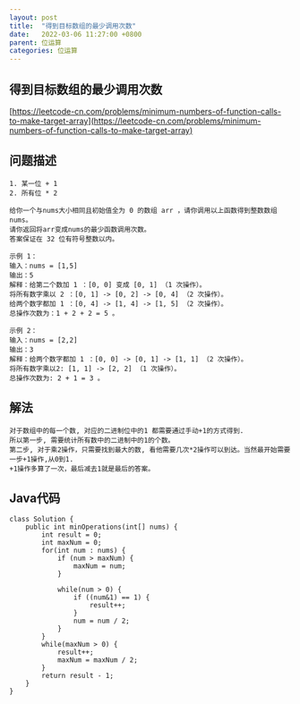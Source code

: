 ```yaml
---
layout: post
title:  "得到目标数组的最少调用次数"
date:   2022-03-06 11:27:00 +0800
parent: 位运算
categories: 位运算
---
```

## 得到目标数组的最少调用次数
[https://leetcode-cn.com/problems/minimum-numbers-of-function-calls-to-make-target-array](https://leetcode-cn.com/problems/minimum-numbers-of-function-calls-to-make-target-array)

## 问题描述
```
1. 某一位 + 1
2. 所有位 * 2

给你一个与nums大小相同且初始值全为 0 的数组 arr ，请你调用以上函数得到整数数组 nums。
请你返回将arr变成nums的最少函数调用次数。
答案保证在 32 位有符号整数以内。

示例 1：
输入：nums = [1,5]
输出：5
解释：给第二个数加 1 ：[0, 0] 变成 [0, 1] （1 次操作）。
将所有数字乘以 2 ：[0, 1] -> [0, 2] -> [0, 4] （2 次操作）。
给两个数字都加 1 ：[0, 4] -> [1, 4] -> [1, 5] （2 次操作）。
总操作次数为：1 + 2 + 2 = 5 。

示例 2：
输入：nums = [2,2]
输出：3
解释：给两个数字都加 1 ：[0, 0] -> [0, 1] -> [1, 1] （2 次操作）。
将所有数字乘以2: [1, 1] -> [2, 2] （1 次操作）。
总操作次数为: 2 + 1 = 3 。
```

## 解法
```
对于数组中的每一个数, 对应的二进制位中的1 都需要通过手动+1的方式得到.
所以第一步, 需要统计所有数中的二进制中的1的个数。
第二步, 对于乘2操作，只需要找到最大的数, 看他需要几次*2操作可以到达。当然最开始需要一步+1操作,从0到1.
+1操作多算了一次，最后减去1就是最后的答案。
```
## Java代码

```
class Solution {
    public int minOperations(int[] nums) {
        int result = 0;
        int maxNum = 0;       
        for(int num : nums) {
            if (num > maxNum) {
                maxNum = num;
            }

            while(num > 0) {
                if ((num&1) == 1) {
                    result++;
                }
                num = num / 2;  
            }
        }
        while(maxNum > 0) {
            result++;
            maxNum = maxNum / 2;
        }
        return result - 1;
    }
}
```